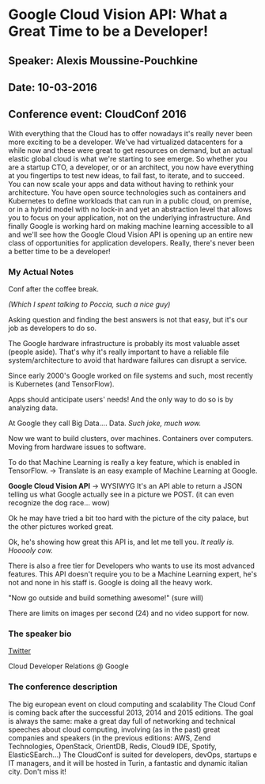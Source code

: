 # Google Cloud Vision API: What a Great Time to be a Developer!

## Speaker: Alexis Moussine-Pouchkine

## Date: 10-03-2016

## Conference event: CloudConf 2016

With everything that the Cloud has to offer nowadays it's really never been more exciting to be a developer. We've had virtualized datacenters for a while now and these were great to get resources on demand, but an actual elastic global cloud is what we're starting to see emerge. So whether you are a startup CTO, a developer, or or an architect, you now have everything at you fingertips to test new ideas, to fail fast, to iterate, and to succeed. You can now scale your apps and data without having to rethink your architecture. You have open source technologies such as containers and Kubernetes to define workloads that can run in a public cloud, on premise, or in a hybrid model with no lock-in and yet an abstraction level that allows you to focus on your application, not on the underlying infrastructure. And finally Google is working hard on making machine learning accessible to all and we'll see how the Google Cloud Vision API is opening up an entire new class of opportunities for application developers. Really, there's never been a better time to be a developer!

### My Actual Notes

Conf after the coffee break.

_(Which I spent talking to Poccia, such a nice guy)_

Asking question and finding the best answers is not that easy, but it's our job as developers to do so.

The Google hardware infrastructure is probably its most valuable asset (people aside). That's why it's really important to have a reliable file system/architecture to avoid that hardware failures can disrupt a service.

Since early 2000's Google worked on file systems and such, most recently is Kubernetes (and TensorFlow).

Apps should anticipate users' needs! And the only way to do so is by analyzing data.

At Google they call Big Data.... Data.  _Such joke, much wow._

Now we want to build clusters, over machines. Containers over computers. Moving from hardware issues to software.

To do that Machine Learning is really a key feature, which is enabled in TensorFlow. -> Translate is an easy example of Machine Learning at Google.

**Google Cloud Vision API** -> WYSIWYG It's an API able to return a JSON telling us what Google actually see in a picture we POST. (it can even recognize the dog race... wow)

Ok he may have tried a bit too hard with the picture of the city palace, but the other pictures worked great.

Ok, he's showing how great this API is, and let me tell you. _It really is. Hooooly cow._

There is also a free tier for Developers who wants to use its most advanced features. This API doesn't require you to be a Machine Learning expert, he's not and none in his staff is. Google is doing all the heavy work.

"Now go outside and build something awesome!" (sure will)

There are limits on images per second (24) and no video support for now.

### The speaker bio

[Twitter](https://twitter.com/alexismp)

Cloud Developer Relations @ Google

### The conference description

The big european event on cloud computing and scalability The Cloud Conf is coming back after the successful 2013, 2014 and 2015 editions. The goal is always the same: make a great day full of networking and technical speeches about cloud computing, involving (as in the past) great companies and speakers (in the previous editions: AWS, Zend Technologies, OpenStack, OrientDB, Redis, Cloud9 IDE, Spotify, ElasticSEarch...) The CloudConf is suited for developers, devOps, startups e IT managers, and it will be hosted in Turin, a fantastic and dynamic italian city. Don't miss it!
